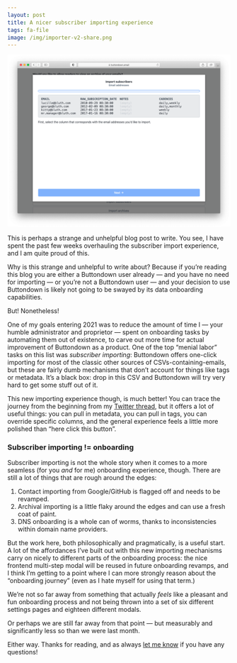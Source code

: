 ```yaml
---
layout: post
title: A nicer subscriber importing experience
tags: fa-file
image: /img/importer-v2-share.png
---
```


<img src="/img/buttondown-v2.png" class="kg-image" style="border: 0px">

This is perhaps a strange and unhelpful blog post to write. You see, I have spent the past few weeks overhauling the subscriber import experience, and I am quite proud of this.

Why is this strange and unhelpful to write about? Because if you’re reading this blog you are either a Buttondown user already — and you have no need for importing — or you’re not a Buttondown user — and your decision to use Buttondown is likely not going to be swayed by its data onboarding capabilities.

But! Nonetheless!

One of my goals entering 2021 was to reduce the amount of time I — your humble administrator and proprietor — spent on onboarding tasks by automating them out of existence, to carve out more time for actual improvement of Buttondown as a product. One of the top “menial labor” tasks on this list was *subscriber importing*: Buttondown offers one-click importing for most of the classic other sources of CSVs-containing-emails, but these are fairly dumb mechanisms that don’t account for things like tags or metadata. It’s a black box: drop in this CSV and Buttondown will try very hard to get some stuff out of it.

This new importing experience though, is much better! You can trace the journey from the beginning from my [Twitter thread](https://twitter.com/justinmduke/status/1355993756265107457), but it offers a lot of useful things: you can pull in metadata, you can pull in tags, you can override specific columns, and the general experience feels a little more polished than “here click this button”.

### Subscriber importing != onboarding

Subscriber importing is not the whole story when it comes to a more seamless (for you *and* for me) onboarding experience, though. There are still a lot of things that are rough around the edges:

1. Contact importing from Google/GitHub is flagged off and needs to be revamped.
2. Archival importing is a little flaky around the edges and can use a fresh coat of paint.
3. DNS onboarding is a whole can of worms, thanks to inconsistencies within domain name providers.

But the work here, both philosophically and pragmatically, is a useful start. A lot of the affordances I’ve built out with this new importing mechanisms carry on nicely to different parts of the onboarding process: the nice frontend multi-step modal will be reused in future onboarding revamps, and I think I’m getting to a point where I can more strongly reason about the “onboarding journey” (even as I hate myself for using that term.) 

We’re not so far away from something that actually *feels* like a pleasant and fun onboarding process and not being thrown into a set of six different settings pages and eighteen different modals. 

Or perhaps we are still far away from that point — but measurably and significantly less so than we were last month.

Either way. Thanks for reading, and as always [let me know](mailto:justin@buttondown.email) if you have any questions!